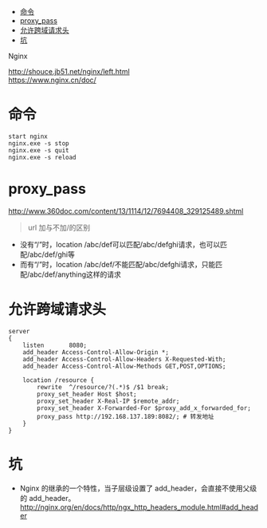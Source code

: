 <!-- TOC -->

- [命令](#命令)
- [proxy_pass](#proxy_pass)
- [允许跨域请求头](#允许跨域请求头)
- [坑](#坑)

<!-- /TOC -->

Nginx

http://shouce.jb51.net/nginx/left.html  
https://www.nginx.cn/doc/

# 命令

```
start nginx
nginx.exe -s stop
nginx.exe -s quit
nginx.exe -s reload
```

# proxy_pass

http://www.360doc.com/content/13/1114/12/7694408_329125489.shtml

> url 加与不加/的区别

* 没有“/”时，location /abc/def可以匹配/abc/defghi请求，也可以匹配/abc/def/ghi等  
* 而有“/”时，location /abc/def/不能匹配/abc/defghi请求，只能匹配/abc/def/anything这样的请求

# 允许跨域请求头

```
server
{
    listen       8080;
    add_header Access-Control-Allow-Origin *;
    add_header Access-Control-Allow-Headers X-Requested-With;
    add_header Access-Control-Allow-Methods GET,POST,OPTIONS;

    location /resource {
        rewrite  ^/resource/?(.*)$ /$1 break;
        proxy_set_header Host $host;
        proxy_set_header X-Real-IP $remote_addr;
        proxy_set_header X-Forwarded-For $proxy_add_x_forwarded_for;
        proxy_pass http://192.168.137.189:8082/; # 转发地址
    }
}
```

# 坑

* Nginx 的继承的一个特性，当子层级设置了 add_header，会直接不使用父级的 add_header。
http://nginx.org/en/docs/http/ngx_http_headers_module.html#add_header